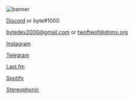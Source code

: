 ![banner](https://i.imgur.com/QtWfsse.jpeg)

[Discord](https://discordapp.com/users/962646323381817394) or byte#1000

bytedev2000@gmail.com or twoftwof@dnmx.org

[Instagram](https://instagram.com/bytedevelopmentation)

[Telegram](https://t.me/bytedevelopment)

[Last.fm](https://last.fm/user/bytedev)

[Spotify](https://open.spotify.com/user/zqv4o217yjx3h046mr0kwhpro?si=cc96b7035d1d4b3d)

[Stereophonic](https://stereophonic.space/byte)
